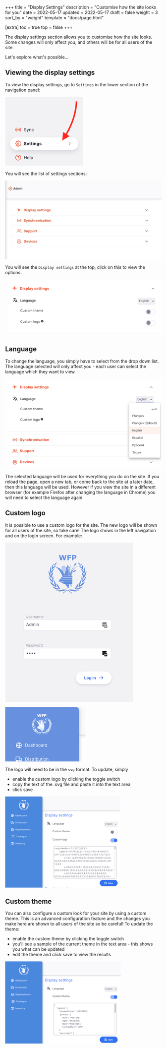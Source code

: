 +++
title = "Display Settings"
description = "Customise how the site looks for you"
date = 2022-05-17
updated = 2022-05-17
draft = false
weight = 3
sort_by = "weight"
template = "docs/page.html"

[extra]
toc = true
top = false
+++

The display settings section allows you to customise how the site looks. Some changes will only affect you, and others will be for all users of the site.

Let's explore what's possible...

## Viewing the display settings

To view the display settings, go to `Settings` in the lower section of the navigation panel:

![Location: nav](../images/admin_nav.png)

You will see the list of settings sections:

![Admin: collapsed](images/admin_collapsed.png)

You will see the `Display settings` at the top, click on this to view the options:

![Location: list](images/display_settings.png)

## Language

To change the language, you simply have to select from the drop down list. The language selected will only affect you - each user can select the language which they want to view.

![Language](images/change_language.png)

The selected language will be used for everything you do on the site. If you reload the page, open a new tab, or come back to the site at a later date, then this language will be used. However if you view the site in a different browser (for example Firefox after changing the language in Chrome) you will need to select the language again.

## Custom logo

It is possible to use a custom logo for the site. The new logo will be shown for all users of the site, so take care! The logo shows in the left navigation and on the login screen. For example:

![Custom logo login](images/custom_logo_login.png)

![Custom logo login](images/custom_logo_nav.png)

The logo will need to be in the `svg` format. To update, simply

- enable the custom logo by clicking the toggle switch
- copy the text of the .svg file and paste it into the text area
- click save

![Edit custom logo](images/edit_logo.png)

## Custom theme

You can also configure a custom look for your site by using a custom theme. This is an advanced configuration feature and the changes you make here are shown to all users of the site so be careful!
To update the theme:

- enable the custom theme by clicking the toggle switch
- you'll see a sample of the current theme in the text area - this shows you what can be updated
- edit the theme and click save to view the results

![Edit custom logo](images/edit_theme.png)
